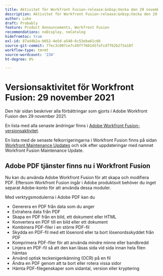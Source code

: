 ```yaml
---
title: Aktivitet för Workfront Fusion-release:&nbsp;Vecka den 29 november 2021
description: Aktivitet för Workfront Fusion-release:&nbsp;Vecka den 29 november 2021
author: Luke
draft: Probably
feature: Product Announcements, Workfront Fusion
recommendations: noDisplay, noCatalog
hidefromtoc: true
exl-id: 87ad4b2a-b052-4e5d-a540-6c53eba61c66
source-git-commit: 77ec3c007ce7c49ff760145fafcd7f62b273a18f
workflow-type: tm+mt
source-wordcount: '234'
ht-degree: 0%

---
```


# Versionsaktivitet för Workfront Fusion: 29 november 2021

Den här sidan beskriver alla förbättringar som gjorts i Adobe Workfront Fusion den 29 november 2021.

En lista med alla senaste ändringar finns i [Adobe Workfront Fusion-versionsaktivitet](/help/workfront-fusion/fusion-product-releases/fusion-release-activity.md).

En lista med de senaste felkorrigeringarna i Workfront Fusion finns på sidan [Workfront Maintenance Updates](https://experienceleague.adobe.com/docs/workfront-known-issues/releases/current-updates.html?lang=sv-SE) och sök efter uppdateringar med namnet Workfront Fusion Maintenance Update.

## Adobe PDF tjänster finns nu i Workfront Fusion

Nu kan du använda Adobe Workfront Fusion för att skapa och modifiera PDF. Eftersom Workfront Fusion ingår i Adobe produktsvit behöver du inget separat Adobe-konto för att använda dessa moduler.

Med verktygsmodulerna i Adobe PDF kan du

* Generera en PDF från data som du anger
* Extrahera data från PDF
* Skapa en PDF från en bild, ett dokument eller HTML
* Konvertera en PDF till en bild eller ett dokument
* Kombinera PDF-filer i en större PDF-fil
* Skydda en PDF-fil med ett lösenord eller ta bort lösenordsskyddet från PDF
* Komprimera PDF-filer för att använda mindre minne eller bandbredd
* Linjera en PDF-fil så att den kan läsas sida vid sida innan hela filen hämtas
* Använd optisk teckenigenkänning (OCR) på en fil
* Ändra en PDF genom att ta bort eller rotera vissa sidor
* Hämta PDF-filegenskaper som sidantal, version eller kryptering
